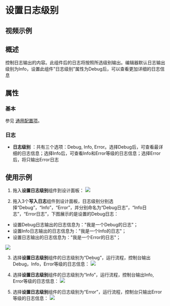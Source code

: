 # 设置日志级别

## 视频示例

## 概述

控制日志输出的内容。此组件后的日志将按照所选级别输出。编辑器默认日志输出级别为Info，设置此组件&quot;日志级别&quot;属性为Debug后，可以查看更加详细的日志信息

## 属性

### 基本

参见 [通用配置项](../Appendix/CommonConfigurationItems.md)。

### 日志

- **日志级别** ：共有三个选项：Debug,  Info, Error。选择Debug后，可查看最详细的日志信息；选择Info后，可查看Info和Error等级的日志信息；选择Error后，将只输出Error日志

## 使用示例

1. 拖入**设置日志级别**组件到设计面板：
![](https://docimages.blob.core.chinacloudapi.cn/images/Activities/setLoglevel-1.png)


2. 拖入3个**写入日志**组件到设计面板，日志级别分别选择“Debug”，“Info”，“Error”，并分别命名为“Debug日志”，“Info日志”，“Error日志”，下图展示的是设置的Debug日志：
- 设置Debug日志输出的日志信息为："我是一个Debug的日志"；
- 设置Info日志输出的日志信息为："我是一个Info的日志"；
- 设置日志输出的日志信息为："我是一个Error的日志"；

![](https://docimages.blob.core.chinacloudapi.cn/images/Activities/setLoglevel-2.png)


3. 选择**设置日志级别**组件的日志级别为“Debug”，运行流程，控制台输出Debug，Info，Error等级的日志信息：
![](https://docimages.blob.core.chinacloudapi.cn/images/Activities/setLoglevel-3.png)


4. 选择**设置日志级别**组件的日志级别为“Info”，运行流程，控制台输出Info, Error等级的日志信息：
![](https://docimages.blob.core.chinacloudapi.cn/images/Activities/setLoglevel-4.png)

5. 选择**设置日志级别**组件的日志级别为“Error”，运行流程，控制台只输出Error等级的日志信息：
![](https://docimages.blob.core.chinacloudapi.cn/images/Activities/setLoglevel-5.png)
